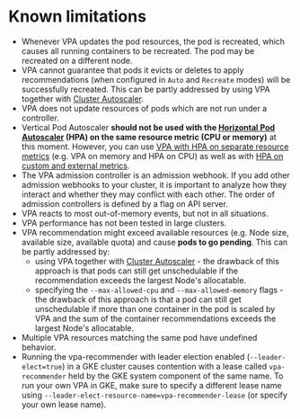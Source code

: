 # Known limitations

- Whenever VPA updates the pod resources, the pod is recreated, which causes all
  running containers to be recreated. The pod may be recreated on a different
  node.
- VPA cannot guarantee that pods it evicts or deletes to apply recommendations
  (when configured in `Auto` and `Recreate` modes) will be successfully
  recreated. This can be partly
  addressed by using VPA together with [Cluster Autoscaler](https://github.com/kubernetes/autoscaler/blob/master/cluster-autoscaler/FAQ.md#basics).
- VPA does not update resources of pods which are not run under a controller.
- Vertical Pod Autoscaler **should not be used with the [Horizontal Pod
  Autoscaler](https://kubernetes.io/docs/tasks/run-application/horizontal-pod-autoscale/#support-for-resource-metrics)
  (HPA) on the same resource metric (CPU or memory)** at this moment. However, you can use [VPA with
  HPA on separate resource metrics](https://github.com/kubernetes/autoscaler/issues/6247) (e.g. VPA
  on memory and HPA on CPU) as well as with [HPA on custom and external
  metrics](https://kubernetes.io/docs/tasks/run-application/horizontal-pod-autoscale/#scaling-on-custom-metrics).
- The VPA admission controller is an admission webhook. If you add other admission webhooks
  to your cluster, it is important to analyze how they interact and whether they may conflict
  with each other. The order of admission controllers is defined by a flag on API server.
- VPA reacts to most out-of-memory events, but not in all situations.
- VPA performance has not been tested in large clusters.
- VPA recommendation might exceed available resources (e.g. Node size, available
  size, available quota) and cause **pods to go pending**. This can be partly
  addressed by:
  * using VPA together with [Cluster Autoscaler](https://github.com/kubernetes/autoscaler/blob/master/cluster-autoscaler/FAQ.md#basics) - the drawback of this approach is that pods can still get unschedulable if the recommendation exceeds the largest Node's allocatable.
  * specifying the `--max-allowed-cpu` and `--max-allowed-memory` flags - the drawback of this approach is that a pod can still get unschedulable if more than one container in the pod is scaled by VPA and the sum of the container recommendations exceeds the largest Node's allocatable.
- Multiple VPA resources matching the same pod have undefined behavior.
- Running the vpa-recommender with leader election enabled (`--leader-elect=true`) in a GKE cluster
  causes contention with a lease called `vpa-recommender` held by the GKE system component of the
  same name. To run your own VPA in GKE, make sure to specify a different lease name using
  `--leader-elect-resource-name=vpa-recommender-lease` (or specify your own lease name).
